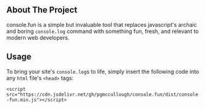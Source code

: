 ## About The Project
console.fun is a simple but invaluable tool that replaces javascript's archaic and boring `console.log` command with something fun, fresh, and relevant to modern web developers.

## Usage
To bring your site's `console.log`s to life, simply insert the following code into any `html` file's  `<head>` tags:

`<script src="https://cdn.jsdelivr.net/gh/pgmccullough/console.fun/dist/console-fun.min.js"></script>`
